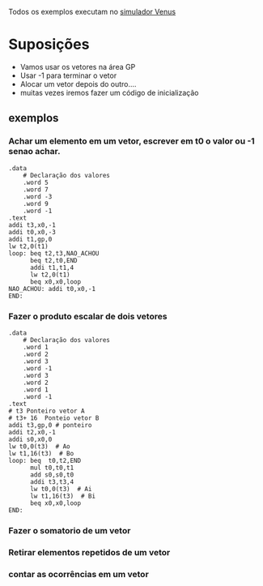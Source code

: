 Todos os exemplos executam no [simulador Venus](https://www.kvakil.me/venus/)


# Suposições
* Vamos usar os vetores na área GP
* Usar -1 para terminar o vetor
* Alocar um vetor depois do outro....
* muitas vezes iremos fazer um código de inicialização
  
## exemplos

### Achar um elemento em um vetor, escrever em t0 o valor ou -1 senao achar.
```
.data
    # Declaração dos valores
    .word 5
    .word 7
    .word -3
    .word 9
    .word -1
.text
addi t3,x0,-1
addi t0,x0,-3
addi t1,gp,0
lw t2,0(t1)
loop: beq t2,t3,NAO_ACHOU
      beq t2,t0,END
      addi t1,t1,4
      lw t2,0(t1)
      beq x0,x0,loop
NAO_ACHOU: addi t0,x0,-1
END:

```

### Fazer o produto escalar de dois vetores

```
.data
    # Declaração dos valores
    .word 1
    .word 2
    .word 3
    .word -1
    .word 3
    .word 2
    .word 1
    .word -1
.text
# t3 Ponteiro vetor A
# t3+ 16  Ponteio vetor B
addi t3,gp,0 # ponteiro
addi t2,x0,-1
addi s0,x0,0
lw t0,0(t3)  # Ao
lw t1,16(t3)  # Bo
loop: beq  t0,t2,END
      mul t0,t0,t1
      add s0,s0,t0
      addi t3,t3,4
      lw t0,0(t3)  # Ai
      lw t1,16(t3)  # Bi
      beq x0,x0,loop
END:
```

### Fazer o somatorio de um vetor

### Retirar elementos repetidos de um vetor

### contar as ocorrências em um vetor


